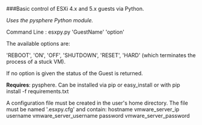 ###Basic control of ESXi 4.x and 5.x guests via Python.

_Uses the pysphere Python module._

Command Line : 
    esxpy.py 'GuestName' 'option'

The available options are:

'REBOOT',
'ON',
'OFF',
'SHUTDOWN',
'RESET',
'HARD' (which terminates the process of a stuck VM).

If no option is given the status of the Guest is returned.

__Requires__: pysphere. Can be installed via pip or easy_install or
with pip install -f requirements.txt

A configuration file must be created in the user's home directory.
The file must be named '.esxpy.cfg' and contain:
	hostname vmware_server_ip
	username vmware_server_username
	password vmware_server_password
